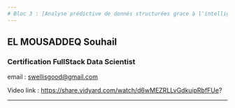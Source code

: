 ```yaml
---
# Bloc 3 : [Analyse prédictive de donnés structurées grace à l'intelligence artificielle]
---
```


## EL MOUSADDEQ Souhail

### Certification FullStack Data Scientist

email : swellisgood@gmail.com

Video link : https://share.vidyard.com/watch/d6wMEZRLLvGdkuipRbfFUe?

---
